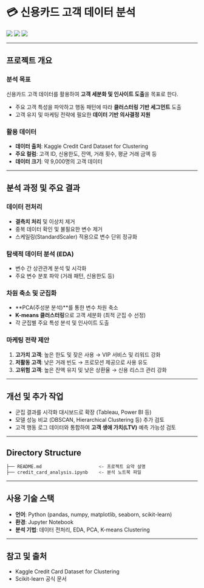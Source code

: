 # 💳 신용카드 고객 데이터 분석

<img src="https://img.shields.io/badge/Python-3776AB?style=for-the-badge&logo=Python&logoColor=white"> <img src="https://img.shields.io/badge/scikit--learn-F7931E?style=for-the-badge&logo=scikit-learn&logoColor=white"> <img src="https://img.shields.io/badge/Jupyter-F37626?style=for-the-badge&logo=Jupyter&logoColor=white">

---

## 프로젝트 개요

### 분석 목표

신용카드 고객 데이터를 활용하여 **고객 세분화 및 인사이트 도출**을 목표로 한다.

* 주요 고객 특성을 파악하고 행동 패턴에 따라 **클러스터링 기반 세그먼트** 도출
* 고객 유지 및 마케팅 전략에 필요한 **데이터 기반 의사결정 지원**

### 활용 데이터

* **데이터 출처**: Kaggle Credit Card Dataset for Clustering
* **주요 컬럼**: 고객 ID, 신용한도, 잔액, 거래 횟수, 평균 거래 금액 등
* **데이터 크기**: 약 9,000명의 고객 데이터

---

## 분석 과정 및 주요 결과

### 데이터 전처리

* **결측치 처리** 및 이상치 제거
* 중복 데이터 확인 및 불필요한 변수 제거
* 스케일링(StandardScaler) 적용으로 변수 단위 정규화

### 탐색적 데이터 분석 (EDA)

* 변수 간 상관관계 분석 및 시각화
* 주요 변수 분포 파악 (거래 패턴, 신용한도 등)

### 차원 축소 및 군집화

* \*\*PCA(주성분 분석)\*\*를 통한 변수 차원 축소
* **K-means 클러스터링**으로 고객 세분화 (최적 군집 수 선정)
* 각 군집별 주요 특성 분석 및 인사이트 도출

### 마케팅 전략 제안

1. **고가치 고객**: 높은 한도 및 잦은 사용 → VIP 서비스 및 리워드 강화
2. **저활동 고객**: 낮은 거래 빈도 → 프로모션 제공으로 사용 유도
3. **고위험 고객**: 높은 잔액 유지 및 낮은 상환율 → 신용 리스크 관리 강화

---

## 개선 및 추가 작업

* 군집 결과를 시각화 대시보드로 확장 (Tableau, Power BI 등)
* 모델 성능 비교 (DBSCAN, Hierarchical Clustering 등) 추가 검토
* 고객 행동 로그 데이터와 통합하여 **고객 생애 가치(LTV)** 예측 가능성 검토

---

## Directory Structure

```bash
├── README.md                     <- 프로젝트 요약 설명
├── credit_card_analysis.ipynb    <- 분석 노트북 파일

```

---

## 사용 기술 스택

* **언어**: Python (pandas, numpy, matplotlib, seaborn, scikit-learn)
* **환경**: Jupyter Notebook
* **분석 기법**: 데이터 전처리, EDA, PCA, K-means Clustering

---

## 참고 및 출처

* Kaggle Credit Card Dataset for Clustering
* Scikit-learn 공식 문서
